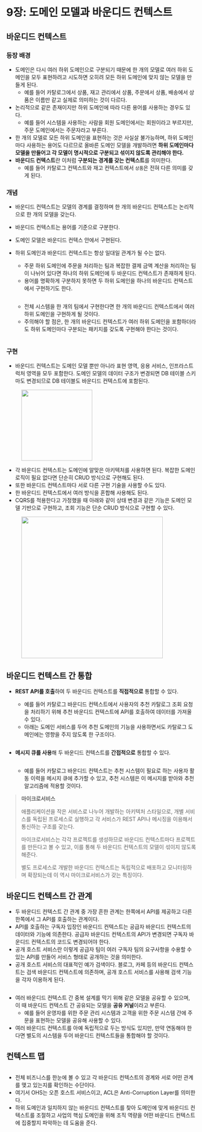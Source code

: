 # 9장: 도메인 모델과 바운디드 컨텍스트

## 바운디드 컨텍스트

### 등장 배경

* 도메인은 다시 여러 하위 도메인으로 구분되기 때문에 한 개의 모델로 여러 하위 도메인을 모두 표현하려고 시도하면 오히려 모든 하위 도메인에 맞지 않는 모델을 만들게 된다.
  * 예를 들어 카탈로그에서 상품, 재고 관리에서 상품, 주문에서 상품, 배송에서 상품은 이름만 같고 실제로 의미하는 것이 다르다.
* 논리적으로 같은 존재이지만 하위 도메인에 따라 다른 용어를 사용하는 경우도 있다.
  * 예를 들어 시스템을 사용하는 사람을 회원 도메인에서는 회원이라고 부르지만, 주문 도메인에서는 주문자라고 부른다.
* 한 개의 모델로 모든 하위 도메인을 표현하는 것은 사실살 불가능하며, 하위 도메인마다 사용하는 용어도 다르므로 올바른 도메인 모델을 개발하려면 **하위 도메인마다 모델을 만들어고 각 모델이 명시적으로 구분되고 섞이지 않도록 관리해야 한다.**
* **바운디드 컨텍스트**란 이처럼 **구분되는 경계를 갖는 컨텍스트**를 의미한다.
  * 예를 들어 카탈로그 컨텍스트와 재고 컨텍스트에서 `상품`은 전혀 다른 의미를 갖게 된다.

### 개념

* 바운디드 컨텍스트는 모델의 경계를 결정하며 한 개의 바운디드 컨텍스트는 논리적으로 한 개의 모델을 갖는다.
* 바운디드 컨텍스트는 용어를 기준으로 구분한다.
* 도메인 모델은 바운디드 컨텍스 안에서 구현된다.
*   하위 도메인과 바운디드 컨텍스트는 항상 일대일 관계가 될 수는 없다.

    * 주문 하위 도메인에 주문을 처리하는 팀과 복잡한 결제 금액 계산을 처리하는 팀이 나뉘어 있다면 하나의 하위 도메인에 두 바운디드 컨텍스트가 존재하게 된다.
    * 용어를 명확하게 구분하지 못하면 두 하위 도메인을 하나의 바운디드 컨텍스트에서 구현하기도 한다.

    <figure><img src="../../.gitbook/assets/image (110).png" alt=""><figcaption></figcaption></figure>

    * 전체 시스템을 한 개의 팀에서 구현한다면 한 개의 바운디드 컨텍스트에서 여러 하위 도메인을 구현하게 될 것이다.
    * 주의해야 할 점은, 한 개의 바운디드 컨텍스트가 여러 하위 도메인을 포함하더라도 하위 도메인마다 구분되는 패키지를 갖도록 구현해야 한다는 것이다.

    <figure><img src="../../.gitbook/assets/image (111).png" alt=""><figcaption></figcaption></figure>

### 구현

* 바운디드 컨텍스트는 도메인 모델 뿐만 아니라 표현 영역, 응용 서비스, 인프라스트럭처 영역을 모두 포함한다. 도메인 모델의 데이터 구조가 변경되면 DB 테이블 스키마도 변경되므로 DB 테이블도 바운디드 컨텍스트에 포함된다.

<figure><img src="../../.gitbook/assets/image (112).png" alt="" width="188"><figcaption></figcaption></figure>

* 각 바운디드 컨텍스트는 도메인에 알맞은 아키텍처를 사용하면 된다. 복잡한 도메인 로직이 필요 없다면 단순히 CRUD 방식으로 구현해도 된다.
* 또한 바운디드 컨텍스트마다 서로 다른 구현 기술을 사용할 수도 있다.
* 한 바운디드 컨텍스트에서 여러 방식을 혼합해 사용해도 된다.
* CQRS를 적용한다고 가정했을 때 아래와 같이 상태 변경과 같은 기능은 도메인 모델 기반으로 구현하고, 조회 기능은 단순 CRUD 방식으로 구현할 수 있다.

<figure><img src="../../.gitbook/assets/image (113).png" alt="" width="375"><figcaption></figcaption></figure>

## 바운디드 컨텍스트 간 통합

*   **REST API를 호출**하여 두 바운디드 컨텍스트를 **직접적으로** 통합할 수 있다.

    * 예를 들어 카탈로그 바운디드 컨텍스트에서 사용자의 추천 카탈로그 조회 요청을 처리하기 위해 추천 바운디드 컨텍스트에 API를 호출하여 데이터를 가져올 수 있다.
    * 아래는 도메인 서비스를 두어 추천 도메인의 기능을 사용하면서도 카탈로그 도메인에는 영향을 주지 않도록 한 구조이다.

    <figure><img src="../../.gitbook/assets/image (114).png" alt=""><figcaption></figcaption></figure>
*   **메시지 큐를 사용**해 두 바운디드 컨텍스트를 **간접적으로** 통합할 수 있다.

    <figure><img src="../../.gitbook/assets/image (115).png" alt=""><figcaption></figcaption></figure>

    * 예를 들어 카탈로그 바운디드 컨텍스트는 추천 시스템이 필요로 하는 사용자 활동 이력을 메시지 큐에 추가할 수 있고, 추천 시스템은 이 메시지를 받아와 추천 알고리즘에 적용할 것이다.

> **마이크로서비스**
>
> 애플리케이션을 작은 서비스로 나누어 개발하는 아키텍처 스타일으로, 개별 서비스를 독립된 프로세스로 실행하고 각 서비스가 REST API나 메시징을 이용해서 통신하는 구조를 갖는다.
>
> 마이크로서비스는 각각 프로젝트를 생성하므로 바운디드 컨텍스트마다 프로젝트를 만든다고 볼 수 있고, 이를 통해 두 바운디드 컨텍스트의 모델이 섞이지 않도록 해준다.
>
> 별도 프로세스로 개발한 바운디드 컨텍스트는 독립적으로 배포하고 모니터링하며 확장되는데 이 역시 마이크로서비스가 갖는 특징이다.

## 바운디드 컨텍스트 간 관계

* 두 바운디드 컨텍스트 간 관계 중 가장 흔한 관계는 한쪽에서 API를 제공하고 다른 한쪽에서 그 API를 호출하는 관계이다.
* API를 호출하는 구독자 입장인 바운디드 컨텍스트는 공급자 바운디드 컨텍스트의 데이터와 기능에 의존한다. 공급자 바운디드 컨텍스트의 API가 변경되면 구독자 바운디드 컨텍스트의 코드도 변경되어야 한다.
* 공개 호스트 서비스란 이렇게 공급자 팀이 여러 구독자 팀의 요구사항을 수용할 수 있는 API를 만들어 서비스 형태로 공개하는 것을 의미한다.
* 공개 호스트 서비스의 대표적인 예가 검색이다. 블로그, 카페 등의 바운디드 컨텍스트는 검색 바운디드 컨텍스트에 의존하며, 공개 호스트 서비스를 사용해 검색 기능을 각자 이용하게 된다.

<figure><img src="../../.gitbook/assets/image (116).png" alt=""><figcaption></figcaption></figure>

* 여러 바운디드 컨텍스트 간 중복 설계를 막기 위해 같은 모델을 공유할 수 있으며, 이 때 바운디드 컨텍스트 간 공유되는 모델을 **공유 커널**이라고 부른다.
  * 예를 들어 운영자를 위한 주문 관리 시스템과 고객을 위한 주문 시스템 간에 주문을 표현하는 모델을 공유해 사용할 수 있다.
* 여러 바운디드 컨텍스트를 아예 독립적으로 두는 방식도 있지만, 만약 연동해야 한다면 별도의 시스템을 두어 바운디드 컨텍스트들을 통합해야 할 것이다.

## 컨텍스트 맵

<figure><img src="../../.gitbook/assets/image (117).png" alt=""><figcaption></figcaption></figure>

* 전체 비즈니스를 한눈에 볼 수 있고 각 바운디드 컨텍스트의 경계와 서로 어떤 관계를 맺고 있는지를 확인하는 수단이다.
* 여기서 OHS는 오픈 호스트 서비스이고, ACL은 Anti-Corruption Layer를 의미한다.
* 하위 도메인과 일치하지 않는 바운디드 컨텍스트를 찾아 도메인에 맞게 바운디드 컨텍스트를 조절하고 사업의 핵심 도메인을 위해 조직 역량을 어떤 바운디드 컨텍스트에 집중할지 파악하는 데 도움을 준다.
